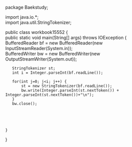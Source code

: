 package Baekstudy;  
  
import java.io.*;  
import java.util.StringTokenizer;  
  
public class workbook15552 {  
    public static void main(String[] args) throws IOException {  
       BufferedReader bf = new BufferedReader(new InputStreamReader(System.in));  
       BufferedWriter bw = new BufferedWriter(new OutputStreamWriter(System.out));  
  
       StringTokenizer st;  
       int i = Integer.parseInt(bf.readLine());  
  
       for(int j=0; j<i; j++) {  
           st = new StringTokenizer(bf.readLine());  
           bw.write(Integer.parseInt(st.nextToken()) + Integer.parseInt(st.nextToken())+"\n");  
       }  
       bw.close();  
  
  
  
  
  
    }  
}